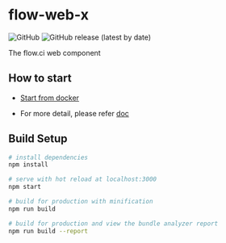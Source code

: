 flow-web-x
============

![GitHub](https://img.shields.io/github/license/flowci/flow-web-x)
![GitHub release (latest by date)](https://img.shields.io/github/v/release/flowci/flow-web-x)

The flow.ci web component

## How to start

- [Start from docker](https://github.com/FlowCI/docker)

- For more detail, please refer [doc](https://github.com/flowci/docs)

## Build Setup

``` bash
# install dependencies
npm install

# serve with hot reload at localhost:3000
npm start

# build for production with minification
npm run build

# build for production and view the bundle analyzer report
npm run build --report
```
